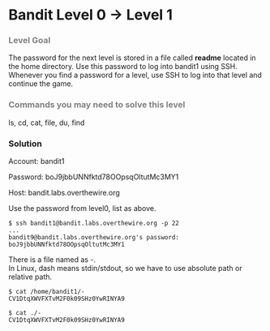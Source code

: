 Bandit Level 0 → Level 1
========================

### <font color="grey">Level Goal</font>

The password for the next level is stored in a file called **readme** located in the home directory. Use this password to log into bandit1 using SSH. Whenever you find a password for a level, use SSH to log into that level and continue the game.

### <font color="grey">Commands you may need to solve this level</font>

ls, cd, cat, file, du, find

### Solution

Account: bandit1

Password: boJ9jbbUNNfktd78OOpsqOltutMc3MY1

Host: bandit.labs.overthewire.org

Use the password from level0, list as above.

```
$ ssh bandit1@bandit.labs.overthewire.org -p 22
...
bandit9@bandit.labs.overthewire.org's password:
boJ9jbbUNNfktd78OOpsqOltutMc3MY1
```

There is a file named as -. <br>
In Linux, dash means stdin/stdout, so we have to use absolute path or relative path.

```
$ cat /home/bandit1/-
CV1DtqXWVFXTvM2F0k09SHz0YwRINYA9

$ cat ./-
CV1DtqXWVFXTvM2F0k09SHz0YwRINYA9
```
